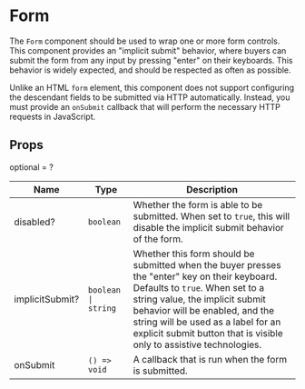 # Form

The `Form` component should be used to wrap one or more form controls. This component provides an &#34;implicit submit&#34; behavior, where buyers can submit the form from any input by pressing &#34;enter&#34; on their keyboards. This behavior is widely expected, and should be respected as often as possible.

Unlike an HTML `form` element, this component does not support configuring the descendant fields to be submitted via HTTP automatically. Instead, you must provide an `onSubmit` callback that will perform the necessary HTTP requests in JavaScript.

## Props
optional = ?

| Name | Type | Description |
| --- | --- | --- |
| disabled? | <code>boolean</code> | Whether the form is able to be submitted. When set to `true`, this will disable the implicit submit behavior of the form.  |
| implicitSubmit? | <code>boolean &#124; string</code> | Whether this form should be submitted when the buyer presses the &#34;enter&#34; key on their keyboard. Defaults to `true`. When set to a string value, the implicit submit behavior will be enabled, and the string will be used as a label for an explicit submit button that is visible only to assistive technologies.  |
| onSubmit | <code>() => void</code> |  A callback that is run when the form is submitted.    |